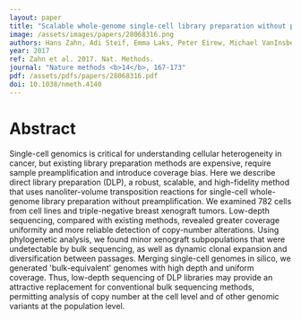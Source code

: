 ```yaml
---
layout: paper
title: "Scalable whole-genome single-cell library preparation without preamplification."
image: /assets/images/papers/28068316.png
authors: Hans Zahn, Adi Steif, Emma Laks, Peter Eirew, Michael VanInsberghe, Sohrab P Shah, Samuel Aparicio, Carl L Hansen
year: 2017
ref: Zahn et al. 2017. Nat. Methods.
journal: "Nature methods <b>14</b>, 167-173"
pdf: /assets/pdfs/papers/28068316.pdf
doi: 10.1038/nmeth.4140
---
```


# Abstract

Single-cell genomics is critical for understanding cellular heterogeneity in cancer, but existing library preparation methods are expensive, require sample preamplification and introduce coverage bias. Here we describe direct library preparation (DLP), a robust, scalable, and high-fidelity method that uses nanoliter-volume transposition reactions for single-cell whole-genome library preparation without preamplification. We examined 782 cells from cell lines and triple-negative breast xenograft tumors. Low-depth sequencing, compared with existing methods, revealed greater coverage uniformity and more reliable detection of copy-number alterations. Using phylogenetic analysis, we found minor xenograft subpopulations that were undetectable by bulk sequencing, as well as dynamic clonal expansion and diversification between passages. Merging single-cell genomes in silico, we generated 'bulk-equivalent' genomes with high depth and uniform coverage. Thus, low-depth sequencing of DLP libraries may provide an attractive replacement for conventional bulk sequencing methods, permitting analysis of copy number at the cell level and of other genomic variants at the population level.

